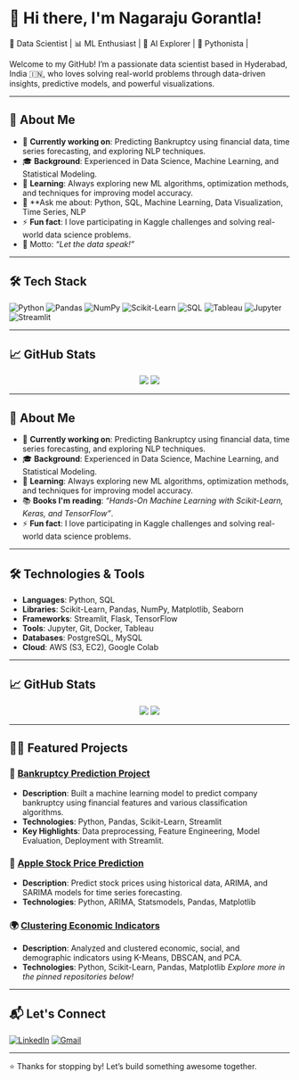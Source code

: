 # 👋 Hi there, I'm Nagaraju Gorantla!

🚀 Data Scientist | 📊 ML Enthusiast | 🧠 AI Explorer | 🐍 Pythonista | 

Welcome to my GitHub! I’m a passionate data scientist based in Hyderabad, India 🇮🇳, who loves solving real-world problems through data-driven insights, predictive models, and powerful visualizations.

---

## 💼 About Me

- 🔭 **Currently working on**: Predicting Bankruptcy using financial data, time series forecasting, and exploring NLP techniques.
- 🎓 **Background**: Experienced in Data Science, Machine Learning, and Statistical Modeling.
- 🌱 **Learning**: Always exploring new ML algorithms, optimization methods, and techniques for improving model accuracy.
- 💬 **Ask me about: Python, SQL, Machine Learning, Data Visualization, Time Series, NLP
- ⚡ **Fun fact**: I love participating in Kaggle challenges and solving real-world data science problems.
-  🧠 Motto: *“Let the data speak!”*
---

## 🛠️ Tech Stack

![Python](https://img.shields.io/badge/-Python-333?style=flat&logo=python)
![Pandas](https://img.shields.io/badge/-Pandas-150458?style=flat&logo=pandas)
![NumPy](https://img.shields.io/badge/-NumPy-013243?style=flat&logo=numpy)
![Scikit-Learn](https://img.shields.io/badge/-Scikit--Learn-F7931E?style=flat&logo=scikit-learn)
![SQL](https://img.shields.io/badge/-SQL-4479A1?style=flat&logo=postgresql)
![Tableau](https://img.shields.io/badge/-Tableau-E97627?style=flat&logo=tableau)
![Jupyter](https://img.shields.io/badge/-Jupyter-F37626?style=flat&logo=jupyter)
![Streamlit](https://img.shields.io/badge/-Streamlit-FF4B4B?style=flat&logo=streamlit)

---

## 📈 GitHub Stats

<p align="center">
  <img src="https://github-readme-stats.vercel.app/api?username=NagarajuGorantla&show_icons=true&theme=github_dark&count_private=true" />
  <img src="https://github-readme-streak-stats.herokuapp.com/?user=NagarajuGorantla&theme=github-dark" />
</p>

---

## 💼 About Me

- 🔭 **Currently working on**: Predicting Bankruptcy using financial data, time series forecasting, and exploring NLP techniques.
- 🎓 **Background**: Experienced in Data Science, Machine Learning, and Statistical Modeling.
- 🌱 **Learning**: Always exploring new ML algorithms, optimization methods, and techniques for improving model accuracy.
- 📚 **Books I'm reading**: *“Hands-On Machine Learning with Scikit-Learn, Keras, and TensorFlow”*.
- ⚡ **Fun fact**: I love participating in Kaggle challenges and solving real-world data science problems.

---

## 🛠️ Technologies & Tools

- **Languages**: Python, SQL
- **Libraries**: Scikit-Learn, Pandas, NumPy, Matplotlib, Seaborn
- **Frameworks**: Streamlit, Flask, TensorFlow
- **Tools**: Jupyter, Git, Docker, Tableau
- **Databases**: PostgreSQL, MySQL
- **Cloud**: AWS (S3, EC2), Google Colab

---

## 📈 GitHub Stats

<p align="center">
  <img src="https://github-readme-stats.vercel.app/api?username=NagarajuGorantla&show_icons=true&theme=github_dark&count_private=true" />
  <img src="https://github-readme-streak-stats.herokuapp.com/?user=NagarajuGorantla&theme=github-dark" />
</p>

---

## 🧑‍💻 Featured Projects

### 🚀 **[Bankruptcy Prediction Project](https://github.com/NagarajuGorantla/Bankruptcy_Prevention_Project)**
- **Description**: Built a machine learning model to predict company bankruptcy using financial features and various classification algorithms.
- **Technologies**: Python, Pandas, Scikit-Learn, Streamlit
- **Key Highlights**: Data preprocessing, Feature Engineering, Model Evaluation, Deployment with Streamlit.

### 🧠 **[Apple Stock Price Prediction](https://github.com/NagarajuGorantla/Apple_Stock_Price_Prediction)**
- **Description**: Predict stock prices using historical data, ARIMA, and SARIMA models for time series forecasting.
- **Technologies**: Python, ARIMA, Statsmodels, Pandas, Matplotlib

### 🌍 **[Clustering Economic Indicators](https://github.com/NagarajuGorantla/Economic_Indicators_Clustering)**
- **Description**: Analyzed and clustered economic, social, and demographic indicators using K-Means, DBSCAN, and PCA.
- **Technologies**: Python, Scikit-Learn, Pandas, Matplotlib
*Explore more in the pinned repositories below!*
---

## 📬 Let's Connect

[![LinkedIn](https://img.shields.io/badge/-LinkedIn-0077B5?style=flat&logo=linkedin)](https://www.linkedin.com/in/your-link/)
[![Gmail](https://img.shields.io/badge/-Gmail-D14836?style=flat&logo=gmail&logoColor=white)](mailto:nagarajugorantla972@gmail.com)

---

⭐️ Thanks for stopping by! Let’s build something awesome together.



